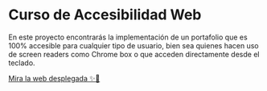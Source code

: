 # Curso de Accesibilidad Web

En este proyecto encontrarás la implementación de un portafolio que es 100% accesible para cualquier tipo de usuario, bien sea quienes hacen uso de screen readers como Chrome box o que acceden directamente desde el teclado.

[Mira la web desplegada ✨🎉](https://josegarcia2001.github.io/accesibilidad_web/ "Mira la web desplegada ✨🎉")
